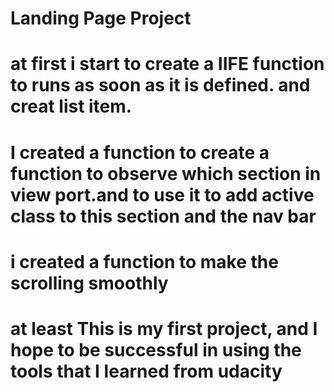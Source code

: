 # Landing Page Project

# at first i start to create a IIFE function to   runs as soon as it is defined. and creat list item.
# I created a function to create a function to observe which section in view port.and to use it to add active class to this section and the nav bar
# i created a function to make the scrolling smoothly 
# at least This is my first project, and I hope to be successful in using the tools that I learned from udacity 

